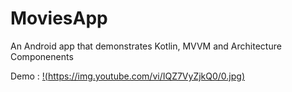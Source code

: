 # MoviesApp
 An Android app that demonstrates Kotlin, MVVM and Architecture Componenents


Demo : 
[!(https://img.youtube.com/vi/IQZ7VyZjkQ0/0.jpg)](https://www.youtube.com/watch?v=IQZ7VyZjkQ0)
